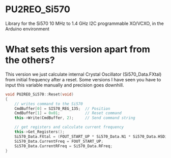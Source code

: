 # PU2REO_Si570
Library for the Si570 10 MHz to 1.4 GHz I2C programmable XO/VCXO, in the Arduino environment

# What sets this version apart from the others?
This version we just calculate internal Crystal Oscillator (Si570_Data.FXtal) from initial frequency after a reset. Some versions I have seen you have to input this variable manually and precision goes downhill.
```cpp
void PU2REO_Si570::Reset(void)
{
    // writes command to the Si570
    CmdBuffer[0] = SI570_REG_135;  // Position
    CmdBuffer[1] = 0x01;           // Reset command
    this->Write(CmdBuffer, 2);     // Send command string

    // get registers and calculate current frequency
    this->Get_Registers();
    Si570_Data.FXtal = (FOUT_START_UP * Si570_Data.N1 * Si570_Data.HSDiv) / Si570_Data.RFreq; //MHz
    Si570_Data.CurrentFreq = FOUT_START_UP;
    Si570_Data.CurrentRFreq = Si570_Data.RFreq;
}
```


